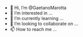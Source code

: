- 👋 Hi, I’m @GaetanoMarotta
- 👀 I’m interested in ...
- 🌱 I’m currently learning ...
- 💞️ I’m looking to collaborate on ...
- 📫 How to reach me ...

<!---
GaetanoMarotta/GaetanoMarotta is a ✨ special ✨ repository because its `README.md` (this file) appears on your GitHub profile.
You can click the Preview link to take a look at your changes.
--->
